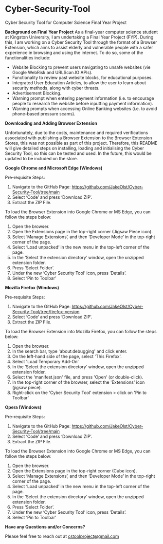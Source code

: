 # Cyber-Security-Tool
Cyber Security Tool for Computer Science Final Year Project

**Background on Final Year Project**
As a final-year computer science student at Kingston University, I am undertaking a Final Year Project (FYP). During this, I am working on a Cyber Security Tool through the format of a Browser Extension, which aims to assist elderly and vulnerable people with a safer experience in browsing and using the internet. To do so, some of the functionalities include:
- Website Blocking to prevent users navigating to unsafe websites (vie Google WebRisk and URLScan.IO APIs).
- Functionality to review past website blocks, for educational purposes.
- Integrated User Education Articles, to allow the user to learn about security methods, along with cyber threats.
- Advertisement Blocking.
- Warning prompt when entering payment information (i.e. to encourage people to research the website before inputting payment information).
- Warning prompts when accessing Online Banking websites (i.e. to avoid phone-based pressure scams).


**Downloading and Adding Browser Extension**

Unfortunately, due to the costs, maintenance and required verifications associated with publishing a Browser Extension to the Browser Extension Stores, this was not possible as part of this project. Therefore, this README will give detailed steps on installing, loading and initialising the Cyber Security Tool, so this can be tested and used. In the future, this would be updated to be included on the store.

**Google Chrome and Microsoft Edge (Windows)**

Pre-requisite Steps:
1.	Navigate to the GitHub Page: https://github.com/JakeOlst/Cyber-Security-Tool/tree/main
2.	Select ‘Code’ and press ‘Download ZIP’.
3.	Extract the ZIP File.

To load the Browser Extension into Google Chrome or MS Edge, you can follow the steps below:
1. Open the browser.
2. Open the Extensions page in the top-right corner (Jigsaw Piece icon).
3. Select ‘Manage Extensions’, and then ‘Developer Mode’ in the top-right corner of the page.
4. Select ‘Load unpacked’ in the new menu in the top-left corner of the page.
5. In the ‘Select the extension directory’ window, open the unzipped extension folder.
6. Press ‘Select Folder’.
7. Under the new ‘Cyber Security Tool’ icon, press ‘Details’.
8. Select ‘Pin to Toolbar’

**Mozilla Firefox (Windows)**

Pre-requisite Steps:
1. Navigate to the GitHub Page: https://github.com/JakeOlst/Cyber-Security-Tool/tree/firefox-version
2. Select ‘Code’ and press ‘Download ZIP’.
3. Extract the ZIP File.

To load the Browser Extension into Mozilla Firefox, you can follow the steps below:
1. Open the browser.
2. In the search bar, type 'about:debugging' and click enter.
3. On the left-hand side of the page, select 'This Firefox'.
4. Select 'Load Temporary Add-On'
5. In the ‘Select the extension directory’ window, open the unzipped extension folder.
6. Select the 'manifest.json' file, and press 'Open' (or double-click).
7. In the top-right corner of the browser, select the 'Extensions' icon (jigsaw piece).
8. Right-click on the 'Cyber Security Tool' extension > click on 'Pin to Toolbar'

**Opera (Windows)**

Pre-requisite Steps:
1.	Navigate to the GitHub Page: https://github.com/JakeOlst/Cyber-Security-Tool/tree/main
2.	Select ‘Code’ and press ‘Download ZIP’.
3.	Extract the ZIP File.

To load the Browser Extension into Google Chrome or MS Edge, you can follow the steps below:
1. Open the browser.
2. Open the Extensions page in the top-right corner (Cube icon).
3. Select ‘Manage Extensions’, and then ‘Developer Mode’ in the top-right corner of the page.
4. Select ‘Load unpacked’ in the new menu in the top-left corner of the page.
5. In the ‘Select the extension directory’ window, open the unzipped extension folder.
6. Press ‘Select Folder’.
7. Under the new ‘Cyber Security Tool’ icon, press ‘Details’.
8. Select ‘Pin to Toolbar’

**Have any Questions and/or Concerns?**

Please feel free to reach out at cstoolproject@gmail.com